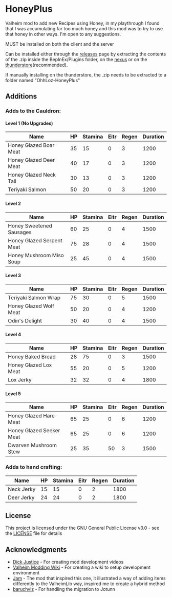# HoneyPlus  
Valheim mod to add new Recipes using Honey, in my playthrough I found that I was accumulating far too much honey and this mod was to try to use that honey in other ways. I'm open to any suggestions.  
  
MUST be installed on both the client and the server  
  
Can be installed either through the [releases](https://github.com/OhhLoz/HoneyPlus/releases) page by extracting the contents of the .zip inside the BepInEx/Plugins folder, on the [nexus](https://www.nexusmods.com/valheim/mods/2063) or on the [thunderstore](https://valheim.thunderstore.io/package/OhhLoz/HoneyPlus/)(recommended).  

If manually installing on the thunderstore, the .zip needs to be extracted to a folder named "OhhLoz-HoneyPlus"
  
## Additions
### Adds to the Cauldron:  

#### Level 1 (No Upgrades)

| Name  | HP | Stamina | Eitr | Regen | Duration
|---|---|---|---|---|---|
|Honey Glazed Boar Meat|35|15|0|3|1200
|Honey Glazed Deer Meat|40|17|0|3|1200
|Honey Glazed Neck Tail|30|13|0|3|1200
|Teriyaki Salmon|50|20|0|3|1200

#### Level 2  

| Name  | HP | Stamina | Eitr | Regen | Duration
|---|---|---|---|---|---|
|Honey Sweetened Sausages|60|25|0|4|1500
|Honey Glazed Serpent Meat|75|28|0|4|1500
|Honey Mushroom Miso Soup|25|45|0|4|1500

#### Level 3  

| Name  | HP | Stamina | Eitr | Regen | Duration
|---|---|---|---|---|---|
|Teriyaki Salmon Wrap|75|30|0|5|1500
|Honey Glazed Wolf Meat|50|20|0|4|1200
|Odin's Delight|30|40|0|4|1500

#### Level 4  

| Name  | HP | Stamina | Eitr | Regen | Duration
|---|---|---|---|---|---|
|Honey Baked Bread|28|75|0|3|1500
|Honey Glazed Lox Meat|55|20|0|5|1200
|Lox Jerky|32|32|0|4|1800

#### Level 5

| Name  | HP | Stamina | Eitr | Regen | Duration
|---|---|---|---|---|---|
|Honey Glazed Hare Meat|65|25|0|6|1200
|Honey Glazed Seeker Meat|65|25|0|6|1200
|Dwarven Mushroom Stew|25|35|50|3|1500
  
### Adds to hand crafting:  

| Name  | HP | Stamina | Eitr | Regen | Duration
|---|---|---|---|---|---|
|Neck Jerky|15|15|0|2|1800
|Deer Jerky|24|24|0|2|1800
  
## License  
  
This project is licensed under the GNU General Public License v3.0 - see the [LICENSE](https://github.com/OhhLoz/HoneyPlus/blob/master/LICENSE) file for details  
  
## Acknowledgments  
  
* [Dick Justice](https://www.youtube.com/channel/UCQmgRGWDJFXVYoin2UzUt7Q) - For creating mod development videos  
* [Valheim Modding Wiki](https://github.com/Valheim-Modding/Wiki/wiki) - For creating a wiki to setup development environment  
* [Jam](https://github.com/RandyKnapp/ValheimMods/tree/main/Jam) - The mod that inspired this one, it illustrated a way of adding items differently to the ValheimLib way, inspired me to create a hybrid method  
* [baruchvlz](https://github.com/baruchvlz) - For handling the migration to Jotunn  